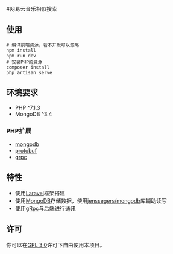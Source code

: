 #网易云音乐相似搜索

## 使用

```shell
# 编译前端资源，若不开发可以忽略
npm install
npm run dev
# 安装PHP的资源
composer install
php artisan serve
```

## 环境要求

- PHP ^7.1.3
- MongoDB ^3.4

### PHP扩展

- [mongodb](http://pecl.php.net/package/mongodb)
- [protobuf](http://pecl.php.net/package/protobuf)
- [grpc](http://pecl.php.net/package/grpc)

## 特性

- 使用[Laravel](laravel.com)框架搭建
- 使用[MongoDB](mongodb.org)存储数据，使用[jenssegers/mongodb](https://github.com/jenssegers/laravel-mongodb)库辅助读写
- 使用[gRpc](grpc.io)与后端进行通讯

## 许可

你可以在[GPL 3.0](https://github.com/picone/CloudMusicSimilarMan/blob/master/LICENSE)许可下自由使用本项目。
